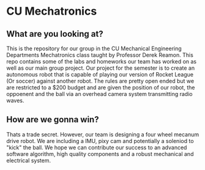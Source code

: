 # CU Mechatronics

## What are you looking at?
This is the repository for our group in the CU Mechanical Engineering Departments Mechatronics class taught by Professor Derek Reamon. This repo contains some of the labs and homeworks our team has worked on as well as our main group project. Our project for the semester is to create an autonomous robot that is capable of playing our version of Rocket League (Or soccer) against another robot. The rules are pretty open ended but we are restricted to a $200 budget and are given the position of our robot, the oppoenent and the ball via an overhead camera system transmitting radio waves.

## How are we gonna win?
Thats a trade secret. However, our team is designing a four wheel mecanum drive robot. We are including a IMU, pixy cam and potentially a soleniod to "kick" the ball. We hope we can contribute our success to an advanced software algorithm, high quality components and a robust mechanical and electrical system.
